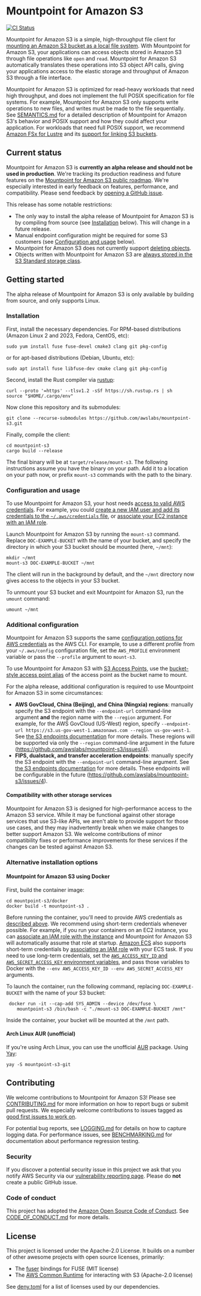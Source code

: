 # Mountpoint for Amazon S3

[![CI Status](https://github.com/awslabs/mountpoint-s3/actions/workflows/integration_main.yml/badge.svg?branch=main)](https://github.com/awslabs/mountpoint-s3/actions/workflows/integration_main.yml)

Mountpoint for Amazon S3 is a simple, high-throughput file client for [mounting an Amazon S3 bucket as a local file system](https://aws.amazon.com/blogs/storage/the-inside-story-on-mountpoint-for-amazon-s3-a-high-performance-open-source-file-client/). With Mountpoint for Amazon S3, your applications can access objects stored in Amazon S3 through file operations like `open` and `read`. Mountpoint for Amazon S3 automatically translates these operations into S3 object API calls, giving your applications access to the elastic storage and throughput of Amazon S3 through a file interface.

Mountpoint for Amazon S3 is optimized for read-heavy workloads that need high throughput, and does not implement the full POSIX specification for file systems. For example, Mountpoint for Amazon S3 only supports write operations to new files, and writes must be made to the file sequentially. See [SEMANTICS.md](doc/SEMANTICS.md) for a detailed description of Mountpoint for Amazon S3's behavior and POSIX support and how they could affect your application. For workloads that need full POSIX support, we recommend [Amazon FSx for Lustre](https://aws.amazon.com/fsx/lustre/) and its [support for linking S3 buckets](https://docs.aws.amazon.com/fsx/latest/LustreGuide/create-dra-linked-data-repo.html).

## Current status

Mountpoint for Amazon S3 is **currently an alpha release and should not be used in production**. We're tracking its production readiness and future features on the [Mountpoint for Amazon S3 public roadmap](https://github.com/orgs/awslabs/projects/84). We're especially interested in early feedback on features, performance, and compatibility. Please send feedback by [opening a GitHub issue](https://github.com/awslabs/mountpoint-s3/issues/new/choose).

This release has some notable restrictions:
* The only way to install the alpha release of Mountpoint for Amazon S3 is by compiling from source (see [Installation](#installation) below). This will change in a future release.
* Manual endpoint configuration might be required for some S3 customers (see [Configuration and usage](#configuration-and-usage) below).
* Mountpoint for Amazon S3 does not currently support [deleting objects](https://github.com/awslabs/mountpoint-s3/issues/78).
* Objects written with Mountpoint for Amazon S3 are [always stored in the S3 Standard storage class](https://github.com/awslabs/mountpoint-s3/issues/34).

## Getting started

The alpha release of Mountpoint for Amazon S3 is only available by building from source, and only supports Linux.

### Installation

First, install the necessary dependencies. For RPM-based distributions (Amazon Linux 2 and 2023, Fedora, CentOS, etc):

    sudo yum install fuse fuse-devel cmake3 clang git pkg-config

or for apt-based distributions (Debian, Ubuntu, etc):

    sudo apt install fuse libfuse-dev cmake clang git pkg-config

Second, install the Rust compiler via [rustup](https://rustup.rs/):

    curl --proto '=https' --tlsv1.2 -sSf https://sh.rustup.rs | sh
    source "$HOME/.cargo/env"

Now clone this repository and its submodules:

    git clone --recurse-submodules https://github.com/awslabs/mountpoint-s3.git

Finally, compile the client:

    cd mountpoint-s3
    cargo build --release

The final binary will be at `target/release/mount-s3`.
The following instructions assume you have the binary on your path.
Add it to a location on your path now, or prefix `mount-s3` commands with the path to the binary.

### Configuration and usage

To use Mountpoint for Amazon S3, your host needs [access to valid AWS credentials](https://docs.aws.amazon.com/cli/latest/userguide/cli-chap-configure.html). For example, you could [create a new IAM user and add its credentials to the `~/.aws/credentials` file](https://docs.aws.amazon.com/cli/latest/userguide/cli-configure-files.html), or [associate your EC2 instance with an IAM role](https://docs.aws.amazon.com/AWSEC2/latest/UserGuide/iam-roles-for-amazon-ec2.html).

Launch Mountpoint for Amazon S3 by running the `mount-s3` command.
Replace `DOC-EXAMPLE-BUCKET` with the name of your bucket,
and specify the directory in which your S3 bucket should be mounted (here, `~/mnt`):

    mkdir ~/mnt
    mount-s3 DOC-EXAMPLE-BUCKET ~/mnt

The client will run in the background by default, and the `~/mnt` directory now gives access to the objects in your S3 bucket.

To unmount your S3 bucket and exit Mountpoint for Amazon S3, run the `umount` command:

    umount ~/mnt

### Additional configuration

Mountpoint for Amazon S3 supports the same [configuration options for AWS credentials](https://docs.aws.amazon.com/cli/latest/userguide/cli-chap-configure.html) as the AWS CLI. For example, to use a different profile from your `~/.aws/config` configuration file, set the `AWS_PROFILE` environment variable or pass the `--profile` argument to `mount-s3`.

To use Mountpoint for Amazon S3 with [S3 Access Points](https://aws.amazon.com/s3/features/access-points/), use the [bucket-style access point alias](https://docs.aws.amazon.com/AmazonS3/latest/userguide/access-points-alias.html) of the access point as the bucket name to mount.

For the alpha release, additional configuration is required to use Mountpoint for Amazon S3 in some circumstances:

* **AWS GovCloud, China (Beijing), and China (Ningxia) regions**: manually specify the S3 endpoint with the `--endpoint-url` command-line argument **and** the region name with the `--region` argument. For example, for the AWS GovCloud (US-West) region, specify `--endpoint-url https://s3.us-gov-west-1.amazonaws.com --region us-gov-west-1`. See [the S3 endpoints documentation](https://docs.aws.amazon.com/general/latest/gr/s3.html) for more details. These regions will be supported via only the `--region` command-line argument in the future (https://github.com/awslabs/mountpoint-s3/issues/4).
* **FIPS, dualstack, and transfer acceleration endpoints**: manually specify the S3 endpoint with the `--endpoint-url` command-line argument. See [the S3 endpoints documentation](https://docs.aws.amazon.com/general/latest/gr/s3.html) for more details. These endpoints will be configurable in the future (https://github.com/awslabs/mountpoint-s3/issues/4).

#### Compatibility with other storage services

Mountpoint for Amazon S3 is designed for high-performance access to the Amazon S3 service. While it may be functional against other storage services that use S3-like APIs, we aren't able to provide support for those use cases, and they may inadvertently break when we make changes to better support Amazon S3. We welcome contributions of minor compatibility fixes or performance improvements for these services if the changes can be tested against Amazon S3.

### Alternative installation options

#### Mountpoint for Amazon S3 using Docker

First, build the container image:

    cd mountpoint-s3/docker
    docker build -t mountpoint-s3 .

Before running the container, you'll need to provide AWS credentials as [described above](#additional-configuration).
We recommend using short-term credentials whenever possible.
For example, if you run your containers on an EC2 instance,
you can [associate an IAM role with the instance](https://docs.aws.amazon.com/sdkref/latest/guide/access-iam-roles-for-ec2.html)
and Mountpoint for Amazon S3 will automatically assume that role at startup.
[Amazon ECS](https://docs.aws.amazon.com/AmazonECS/latest/developerguide/Welcome.html) also supports short-term credentials
by [associating an IAM role](https://docs.aws.amazon.com/AmazonECS/latest/developerguide/task-iam-roles.html) with your ECS task.
If you need to use long-term credentials, set the [`AWS_ACCESS_KEY_ID` and `AWS_SECRET_ACCESS_KEY` environment variables](https://docs.aws.amazon.com/cli/latest/userguide/cli-configure-envvars.html), and pass those variables to Docker with the `--env AWS_ACCESS_KEY_ID --env AWS_SECRET_ACCESS_KEY` arguments.

To launch the container, run the following command,
replacing `DOC-EXAMPLE-BUCKET` with the name of your S3 bucket:

     docker run -it --cap-add SYS_ADMIN --device /dev/fuse \
        mountpoint-s3 /bin/bash -c "./mount-s3 DOC-EXAMPLE-BUCKET /mnt"

Inside the container, your bucket will be mounted at the `/mnt` path.

#### Arch Linux AUR (unofficial)

If you're using Arch Linux, you can use the unofficial [AUR](https://aur.archlinux.org/packages/mountpoint-s3-git) package. Using [Yay](https://github.com/Jguer/yay):

    yay -S mountpoint-s3-git

## Contributing

We welcome contributions to Mountpoint for Amazon S3! Please see [CONTRIBUTING.md](doc/CONTRIBUTING.md) for more information on how to report bugs or submit pull requests. We especially welcome contributions to issues tagged as [good first issues to work on](https://github.com/awslabs/mountpoint-s3/issues?q=is%3Aissue+is%3Aopen+label%3A%22good+first+issue%22).

For potential bug reports, see [LOGGING.md](doc/LOGGING.md) for details on how to capture logging data.
For performance issues, see [BENCHMARKING.md](doc/BENCHMARKING.md) for documentation about performance regression testing.

### Security

If you discover a potential security issue in this project we ask that you notify AWS Security via our [vulnerability reporting page](http://aws.amazon.com/security/vulnerability-reporting/). Please do **not** create a public GitHub issue.

### Code of conduct

This project has adopted the [Amazon Open Source Code of Conduct](https://aws.github.io/code-of-conduct). See [CODE_OF_CONDUCT.md](doc/CODE_OF_CONDUCT.md) for more details.

## License

This project is licensed under the Apache-2.0 License. It builds on a number of other awesome projects with open source licenses, primarily:
* The [fuser](https://github.com/cberner/fuser) bindings for FUSE (MIT license)
* The [AWS Common Runtime](https://docs.aws.amazon.com/sdkref/latest/guide/common-runtime.html) for interacting with S3 (Apache-2.0 license)

See [deny.toml](deny.toml) for a list of licenses used by our dependencies.

